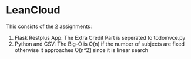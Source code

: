 # LeanCloud
This consists of the 2 assignments:

 1) Flask Restplus App: The Extra Credit Part is seperated to todomvce.py
 2) Python and CSV: The Big-O is O(n) if the number of subjects are fixed otherwise it approaches O(n^2) since it is linear search
